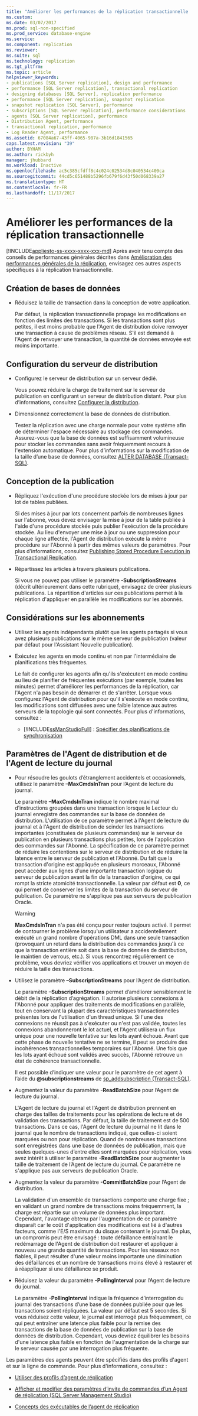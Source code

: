 ```yaml
---
title: "Améliorer les performances de la réplication transactionnelle | Microsoft Docs"
ms.custom: 
ms.date: 03/07/2017
ms.prod: sql-non-specified
ms.prod_service: database-engine
ms.service: 
ms.component: replication
ms.reviewer: 
ms.suite: sql
ms.technology: replication
ms.tgt_pltfrm: 
ms.topic: article
helpviewer_keywords:
- publications [SQL Server replication], design and performance
- performance [SQL Server replication], transactional replication
- designing databases [SQL Server], replication performance
- performance [SQL Server replication], snapshot replication
- snapshot replication [SQL Server], performance
- subscriptions [SQL Server replication], performance considerations
- agents [SQL Server replication], performance
- Distribution Agent, performance
- transactional replication, performance
- Log Reader Agent, performance
ms.assetid: 67084a67-43ff-4065-987a-3b16d1841565
caps.latest.revision: "39"
author: BYHAM
ms.author: rickbyh
manager: jhubbard
ms.workload: Inactive
ms.openlocfilehash: ac5c385cfdff8c4c024c02534d8c040534c400ca
ms.sourcegitcommit: 44cd5c651488b5296fb679f6d43f50d068339a27
ms.translationtype: HT
ms.contentlocale: fr-FR
ms.lasthandoff: 11/17/2017
---
```

# <a name="enhance-transactional-replication-performance"></a>Améliorer les performances de la réplication transactionnelle
[!INCLUDE[appliesto-ss-xxxx-xxxx-xxx-md](../../../includes/appliesto-ss-xxxx-xxxx-xxx-md.md)] Après avoir tenu compte des conseils de performances générales décrites dans [Amélioration des performances générales de la réplication](../../../relational-databases/replication/administration/enhance-general-replication-performance.md), envisagez ces autres aspects spécifiques à la réplication transactionnelle.  
  
## <a name="database-design"></a>Création de bases de données  
  
-   Réduisez la taille de transaction dans la conception de votre application.  
  
     Par défaut, la réplication transactionnelle propage les modifications en fonction des limites des transactions. Si les transactions sont plus petites, il est moins probable que l'Agent de distribution doive renvoyer une transaction à cause de problèmes réseau. S'il est demandé à l'Agent de renvoyer une transaction, la quantité de données envoyée est moins importante.  
  
## <a name="distributor-configuration"></a>Configuration du serveur de distribution  
  
-   Configurez le serveur de distribution sur un serveur dédié.  
  
     Vous pouvez réduire la charge de traitement sur le serveur de publication en configurant un serveur de distribution distant. Pour plus d’informations, consultez [Configurer la distribution](../../../relational-databases/replication/configure-distribution.md).  
  
-   Dimensionnez correctement la base de données de distribution.  
  
     Testez la réplication avec une charge normale pour votre système afin de déterminer l'espace nécessaire au stockage des commandes. Assurez-vous que la base de données est suffisamment volumineuse pour stocker les commandes sans avoir fréquemment recours à l'extension automatique. Pour plus d’informations sur la modification de la taille d’une base de données, consultez [ALTER DATABASE &#40;Transact-SQL&#41;](../../../t-sql/statements/alter-database-transact-sql.md).  
  
## <a name="publication-design"></a>Conception de la publication  
  
-   Répliquez l'exécution d'une procédure stockée lors de mises à jour par lot de tables publiées.  
  
     Si des mises à jour par lots concernent parfois de nombreuses lignes sur l'abonné, vous devez envisager la mise à jour de la table publiée à l'aide d'une procédure stockée puis publier l'exécution de la procédure stockée. Au lieu d'envoyer une mise à jour ou une suppression pour chaque ligne affectée, l'Agent de distribution exécute la même procédure sur l'Abonné à partir des mêmes valeurs de paramètres. Pour plus d’informations, consultez [Publishing Stored Procedure Execution in Transactional Replication](../../../relational-databases/replication/transactional/publishing-stored-procedure-execution-in-transactional-replication.md).  
  
-   Répartissez les articles à travers plusieurs publications.  
  
     Si vous ne pouvez pas utiliser le paramètre **-SubscriptionStreams** (décrit ultérieurement dans cette rubrique), envisagez de créer plusieurs publications. La répartition d'articles sur ces publications permet à la réplication d'appliquer en parallèle les modifications sur les abonnés.  
  
## <a name="subscription-considerations"></a>Considérations sur les abonnements  
  
-   Utilisez les agents indépendants plutôt que les agents partagés si vous avez plusieurs publications sur le même serveur de publication (valeur par défaut pour l'Assistant Nouvelle publication).  
  
-   Exécutez les agents en mode continu et non par l'intermédiaire de planifications très fréquentes.  
  
     Le fait de configurer les agents afin qu'ils s'exécutent en mode continu au lieu de planifier de fréquentes exécutions (par exemple, toutes les minutes) permet d'améliorer les performances de la réplication, car l'Agent n'a pas besoin de démarrer et de s'arrêter. Lorsque vous configurez l'Agent de distribution pour qu'il s'exécute en mode continu, les modifications sont diffusées avec une faible latence aux autres serveurs de la topologie qui sont connectés. Pour plus d'informations, consultez :  
  
    -   [!INCLUDE[ssManStudioFull](../../../includes/ssmanstudiofull-md.md)] : [Spécifier des planifications de synchronisation](../../../relational-databases/replication/specify-synchronization-schedules.md)  
  
## <a name="distribution-agent-and-log-reader-agent-parameters"></a>Paramètres de l'Agent de distribution et de l'Agent de lecture du journal  
  
-   Pour résoudre les goulots d’étranglement accidentels et occasionnels, utilisez le paramètre **–MaxCmdsInTran** pour l’Agent de lecture du journal.  
  
     Le paramètre **–MaxCmdsInTran** indique le nombre maximal d’instructions groupées dans une transaction lorsque le Lecteur du journal enregistre des commandes sur la base de données de distribution. L'utilisation de ce paramètre permet à l'Agent de lecture du journal et à l'Agent de distribution de scinder les transactions importantes (constituées de plusieurs commandes) sur le serveur de publication en plusieurs transactions plus petites, lors de l'application des commandes sur l'Abonné. La spécification de ce paramètre permet de réduire les contentions sur le serveur de distribution et de réduire la latence entre le serveur de publication et l'Abonné. Du fait que la transaction d'origine est appliquée en plusieurs morceaux, l'Abonné peut accéder aux lignes d'une importante transaction logique du serveur de publication avant la fin de la transaction d'origine, ce qui rompt la stricte atomicité transactionnelle. La valeur par défaut est **0**, ce qui permet de conserver les limites de la transaction du serveur de publication. Ce paramètre ne s'applique pas aux serveurs de publication Oracle.  
  
    > [!WARNING]  
    >  **MaxCmdsInTran** n'a pas été conçu pour rester toujours activé. Il permet de contourner le problème lorsqu'un utilisateur a accidentellement exécuté un grand nombre d'opérations DML dans une seule transaction (provoquant un retard dans la distribution des commandes jusqu'à ce que la transaction entière soit dans la base de données de distribution, le maintien de verrous, etc.). Si vous rencontrez régulièrement ce problème, vous devriez vérifier vos applications et trouver un moyen de réduire la taille des transactions.  
  
-   Utilisez le paramètre **–SubscriptionStreams** pour l’Agent de distribution.  
  
     Le paramètre **–SubscriptionStreams** permet d’améliorer sensiblement le débit de la réplication d’agrégation. Il autorise plusieurs connexions à l'Abonné pour appliquer des traitements de modifications en parallèle, tout en conservant la plupart des caractéristiques transactionnelles présentes lors de l'utilisation d'un thread unique. Si l'une des connexions ne réussit pas à s'exécuter ou n'est pas validée, toutes les connexions abandonneront le lot actuel, et l'Agent utilisera un flux unique pour une nouvelle tentative sur les lots ayant échoué. Avant que cette phase de nouvelle tentative ne se termine, il peut se produire des incohérences transactionnelles temporaires sur l'Abonné. Une fois que les lots ayant échoué sont validés avec succès, l'Abonné retrouve un état de cohérence transactionnelle.  
  
     Il est possible d’indiquer une valeur pour le paramètre de cet agent à l’aide du **@subscriptionstreams** de [sp_addsubscription &#40;Transact-SQL&#41;](../../../relational-databases/system-stored-procedures/sp-addsubscription-transact-sql.md).  
  
-   Augmentez la valeur du paramètre **-ReadBatchSize** pour l’Agent de lecture du journal.  
  
     L'Agent de lecture du journal et l'Agent de distribution prennent en charge des tailles de traitements pour les opérations de lecture et de validation des transactions. Par défaut, la taille de traitement est de 500 transactions. Dans ce cas, l'Agent de lecture du journal ne lit dans le journal que le nombre de transactions indiqué, que celles-ci soient marquées ou non pour réplication. Quand de nombreuses transactions sont enregistrées dans une base de données de publication, mais que seules quelques-unes d’entre elles sont marquées pour réplication, vous avez intérêt à utiliser le paramètre **-ReadBatchSize** pour augmenter la taille de traitement de l’Agent de lecture du journal. Ce paramètre ne s'applique pas aux serveurs de publication Oracle.  
  
-   Augmentez la valeur du paramètre **-CommitBatchSize** pour l’Agent de distribution.  
  
     La validation d'un ensemble de transactions comporte une charge fixe ; en validant un grand nombre de transactions moins fréquemment, la charge est répartie sur un volume de données plus important. Cependant, l'avantage obtenu par l'augmentation de ce paramètre disparaît car le coût d'application des modifications est lié à d'autres facteurs, comme l'E/S maximum du disque contenant le journal. De plus, un compromis peut être envisagé : toute défaillance entraînant le redémarrage de l'Agent de distribution doit restaurer et appliquer à nouveau une grande quantité de transactions. Pour les réseaux non fiables, il peut résulter d'une valeur moins importante une diminution des défaillances et un nombre de transactions moins élevé à restaurer et à réappliquer si une défaillance se produit.  
  
-   Réduisez la valeur du paramètre **-PollingInterval** pour l’Agent de lecture du journal.  
  
     Le paramètre **-PollingInterval** indique la fréquence d’interrogation du journal des transactions d’une base de données publiée pour que les transactions soient répliquées. La valeur par défaut est 5 secondes. Si vous réduisez cette valeur, le journal est interrogé plus fréquemment, ce qui peut entraîner une latence plus faible pour la remise des transactions de la base de données de publication sur la base de données de distribution. Cependant, vous devriez équilibrer les besoins d'une latence plus faible en fonction de l'augmentation de la charge sur le serveur causée par une interrogation plus fréquente.  
  
 Les paramètres des agents peuvent être spécifiés dans des profils d'agent et sur la ligne de commande. Pour plus d'informations, consultez :  
  
-   [Utiliser des profils d’agent de réplication](../../../relational-databases/replication/agents/work-with-replication-agent-profiles.md)  
  
-   [Afficher et modifier des paramètres d’invite de commandes d’un Agent de réplication &#40;SQL Server Management Studio&#41;](../../../relational-databases/replication/agents/view-and-modify-replication-agent-command-prompt-parameters.md)  
  
-   [Concepts des exécutables de l’agent de réplication](../../../relational-databases/replication/concepts/replication-agent-executables-concepts.md)  
  
  
